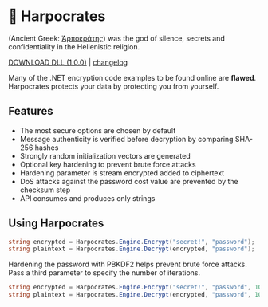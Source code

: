# :herb: Harpocrates

(Ancient Greek: [Ἁρποκράτης](https://en.wikipedia.org/wiki/Harpocrates)) was the god of silence, secrets and confidentiality in the Hellenistic religion.

[DOWNLOAD DLL (1.0.0)](https://github.com/mmeyer2k/harpocrates/releases/download/1.0.0/Harpocrates.dll) | [changelog](https://github.com/mmeyer2k/harpocrates/blob/master/changelog.txt)

Many of the .NET encryption code examples to be found online are **flawed**.
Harpocrates protects your data by protecting you from yourself.

## Features
- The most secure options are chosen by default
- Message authenticity is verified before decryption by comparing SHA-256 hashes
- Strongly random initialization vectors are generated
- Optional key hardening to prevent brute force attacks
- Hardening parameter is stream encrypted added to ciphertext
- DoS attacks against the password cost value are prevented by the checksum step
- API consumes and produces only strings

## Using Harpocrates

```csharp
string encrypted = Harpocrates.Engine.Encrypt("secret!", "password");
string plaintext = Harpocrates.Engine.Decrypt(encrypted, "password");
```

Hardening the password with PBKDF2 helps prevent brute force attacks.
Pass a third parameter to specify the number of iterations.
```csharp
string encrypted = Harpocrates.Engine.Encrypt("secret!", "password", 10000);
string plaintext = Harpocrates.Engine.Decrypt(encrypted, "password", 10000);
```
